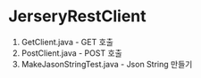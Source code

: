 JerseryRestClient
=================

1. GetClient.java  - GET 호출
2. PostClient.java - POST 호출
3. MakeJasonStringTest.java - Json String 만들기